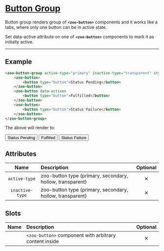 # [Button Group](#button-group)

Button group renders group of **`<zoo-button>`** components and it works like a tabs, where only one button can be in active state.

Set data-active attribute on one of **`<zoo-button>`** components to mark it as initially active.
***

## Example

```HTML
<zoo-button-group active-type="primary" inactive-type="transparent" style="width: max-content">
    <zoo-button>
        <button type="button">Status Pending</button>
    </zoo-button>
    <zoo-button data-active>
        <button type="button">Fulfilled</button>
    </zoo-button>
    <zoo-button>
        <button type="button">Status Failure</button>
    </zoo-button>
</zoo-button-group>
```

The above will render to:

<zoo-button-group active-type="primary" inactive-type="transparent" style="width: max-content">
    <zoo-button>
        <button type="button">Status Pending</button>
    </zoo-button>
    <zoo-button data-active>
        <button type="button">Fulfilled</button>
    </zoo-button>
    <zoo-button>
        <button type="button">Status Failure</button>
    </zoo-button>
</zoo-button-group>

## Attributes

| **Name**          | **Description**                                           | **Optional** |
| :---------------: | :-------------------------------------------------------- | :----------: |
|  `active-type`    | zoo-button type (primary, secondary, hollow, transparent) |  &#10005;    |
|  `inactive-type`  | zoo-button type (primary, secondary, hollow, transparent) |  &#10005;    |

## Slots

| **Name** | **Description**                                        | **Optional** |
| :------: | :----------------------------------------------------- | :----------: |
|          | `<zoo-button>` component with arbitrary content inside |   &#10005;   |
